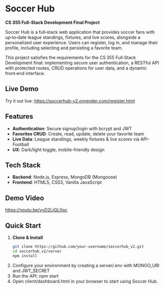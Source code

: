 # Soccer Hub

**CS 355 Full-Stack Development Final Project**

Soccer Hub is a full‑stack web application that provides soccer fans with up‑to‑date league standings, fixtures, and live scores, alongside a personalized user experience. Users can register, log in, and manage their profile, including selecting and persisting a favorite team.

This project satisfies the requirements for the CS 355 Full‑Stack Development final: implementing secure user authentication, a RESTful API with protected routes, CRUD operations for user data, and a dynamic front‑end interface.

## Live Demo
Try it out live: https://soccerhub-v2.onrender.com/register.html

## Features
- **Authentication**: Secure signup/login with bcrypt and JWT  
- **Favorites CRUD**: Create, read, update, delete your favorite team  
- **Live Data**: League standings, weekly fixtures & live scores via API-Football  
- **UX**: Dark/light toggle, mobile-friendly design  

## Tech Stack
- **Backend**: Node.js, Express, MongoDB (Mongoose)  
- **Frontend**: HTML5, CSS3, Vanilla JavaScript  

## Demo Video
https://youtu.be/vyD2LjQL0pc

## Quick Start
1. **Clone & Install**  
   ```bash
   git clone https://github.com/your-username/soccerhub_v2.git
   cd soccerhub_v2/server
   npm install

2. Configure your environment by creating a server/.env with MONGO_URI and JWT_SECRET
3. Run  the API: npm start
4. Open client/dashboard.html in your browser to start using Soccer Hub.

